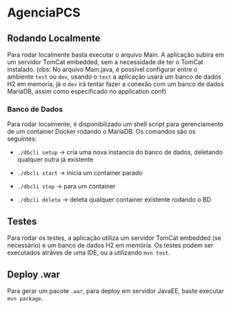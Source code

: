 # AgenciaPCS

## Rodando Localmente

Para rodar localmente basta executar o arquivo Main. A aplicação subira em um servidor TomCat embedded, sem a necessidade de ter o TomCat instalado.
(obs: No arquivo Main.java, é possível configurar entre o ambiente `test` ou `dev`, usando o `test` a aplicação usará um banco de dados H2 em memoria, já
o `dev` irá tentar fazer a conexão com um banco de dados MariaDB, assim como especificado no application.conf)

### Banco de Dados

Para rodar localmente, é disponibilizado um shell script para gerenciamento de um container Docker rodando o MariaDB. Os comandos são os seguintes:

- `./dbcli setup` -> cria uma nova instancia do banco de dados, deletando qualquer outra já existente

- `./dbcli start` -> inicia um container parado

- `./dbcli stop` -> para um container

- `./dbcli delete` -> deleta qualquer container existente rodando o BD


## Testes

Para rodar os testes, a aplicação utiliza um servidor TomCat embedded (se necessário) e um banco de dados H2 em memória. Os testes podem ser executados atráves de uma IDE, ou
a utilizando `mvn test`.


## Deploy .war

Para gerar um pacote `.war`, para deploy em servidor JavaEE, baste executar `mvn package`.
